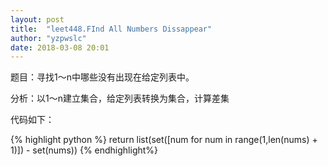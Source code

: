 ```yaml
---
layout: post
title:  "leet448.FInd All Numbers Dissappear"
author: "yzpwslc"
date: 2018-03-08 20:01
---
```


<p>题目：寻找1～n中哪些没有出现在给定列表中。</p>
<p>分析：以1～n建立集合，给定列表转换为集合，计算差集</p>
<p>代码如下：</p>
{% highlight python %}
        return  list(set([num for num in range(1,len(nums) + 1)]) - set(nums))
{% endhighlight%}
